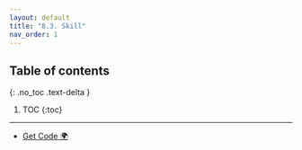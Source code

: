 ```yaml
---
layout: default
title: "8.3. Skill"
nav_order: 1
---
```


## Table of contents
{: .no_toc .text-delta }

1. TOC
{:toc}

---

* [Get Code 🌍](https://github.com/EasyCoding-7/UnityPortfolio/tree/8.3.Skill)




